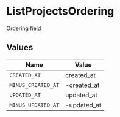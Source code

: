 # ListProjectsOrdering

Ordering field


## Values

| Name               | Value              |
| ------------------ | ------------------ |
| `CREATED_AT`       | created_at         |
| `MINUS_CREATED_AT` | -created_at        |
| `UPDATED_AT`       | updated_at         |
| `MINUS_UPDATED_AT` | -updated_at        |